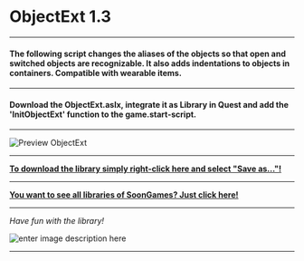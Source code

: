 # ObjectExt 1.3
---
#### The following script changes the aliases of the objects so that open and switched objects are recognizable. It also adds indentations to objects in containers. Compatible with wearable items.
---
#### Download the ObjectExt.aslx, integrate it as Library in Quest and add the 'InitObjectExt' function to the game.start-script.
---

![Preview ObjectExt](https://i.imgur.com/RFR4RKc.png)

---
**[To download the library simply right-click here and select "Save as..."!](https://github.com/SoonGames/quest_libraries/raw/master/ObjectExt/ObjectExt.aslx)**

---
**[You want to see all libraries of SoonGames? Just click here!](https://github.com/SoonGames/quest_libraries)**

---

*Have fun with the library!*

![enter image description here](https://i.imgur.com/lNRf4L7.png)

---